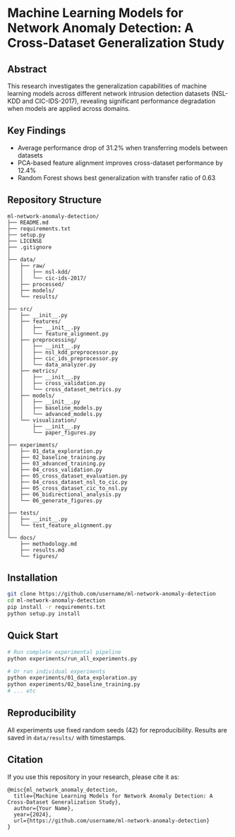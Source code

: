 # Machine Learning Models for Network Anomaly Detection: A Cross-Dataset Generalization Study

## Abstract
This research investigates the generalization capabilities of machine learning models across different network intrusion detection datasets (NSL-KDD and CIC-IDS-2017), revealing significant performance degradation when models are applied across domains.

## Key Findings
- Average performance drop of 31.2% when transferring models between datasets
- PCA-based feature alignment improves cross-dataset performance by 12.4%
- Random Forest shows best generalization with transfer ratio of 0.63

## Repository Structure
```
ml-network-anomaly-detection/
├── README.md
├── requirements.txt
├── setup.py
├── LICENSE
├── .gitignore
│
├── data/
│   ├── raw/
│   │   ├── nsl-kdd/
│   │   └── cic-ids-2017/
│   ├── processed/
│   ├── models/
│   └── results/
│
├── src/
│   ├── __init__.py
│   ├── features/
│   │   ├── __init__.py
│   │   └── feature_alignment.py
│   ├── preprocessing/
│   │   ├── __init__.py
│   │   ├── nsl_kdd_preprocessor.py
│   │   ├── cic_ids_preprocessor.py
│   │   └── data_analyzer.py
│   ├── metrics/
│   │   ├── __init__.py
│   │   ├── cross_validation.py
│   │   └── cross_dataset_metrics.py
│   ├── models/
│   │   ├── __init__.py
│   │   ├── baseline_models.py
│   │   └── advanced_models.py
│   └── visualization/
│       ├── __init__.py
│       └── paper_figures.py
│
├── experiments/
│   ├── 01_data_exploration.py
│   ├── 02_baseline_training.py
│   ├── 03_advanced_training.py
│   ├── 04_cross_validation.py
│   ├── 05_cross_dataset_evaluation.py
│   ├── 04_cross_dataset_nsl_to_cic.py
│   ├── 05_cross_dataset_cic_to_nsl.py
│   ├── 06_bidirectional_analysis.py
│   └── 06_generate_figures.py
│
├── tests/
│   ├── __init__.py
│   └── test_feature_alignment.py
│
└── docs/
    ├── methodology.md
    ├── results.md
    └── figures/
```

## Installation
```bash
git clone https://github.com/username/ml-network-anomaly-detection
cd ml-network-anomaly-detection
pip install -r requirements.txt
python setup.py install
```

## Quick Start
```bash
# Run complete experimental pipeline
python experiments/run_all_experiments.py

# Or run individual experiments
python experiments/01_data_exploration.py
python experiments/02_baseline_training.py
# ... etc
```

## Reproducibility
All experiments use fixed random seeds (42) for reproducibility. Results are saved in `data/results/` with timestamps.

## Citation
If you use this repository in your research, please cite it as:

```
@misc{ml_network_anomaly_detection,
  title={Machine Learning Models for Network Anomaly Detection: A Cross-Dataset Generalization Study},
  author={Your Name},
  year={2024},
  url={https://github.com/username/ml-network-anomaly-detection}
}
```
